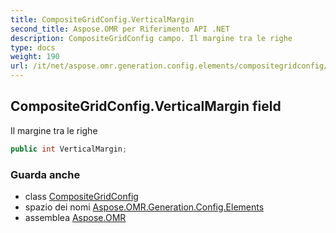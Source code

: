 ```yaml
---
title: CompositeGridConfig.VerticalMargin
second_title: Aspose.OMR per Riferimento API .NET
description: CompositeGridConfig campo. Il margine tra le righe
type: docs
weight: 190
url: /it/net/aspose.omr.generation.config.elements/compositegridconfig/verticalmargin/
---
```

## CompositeGridConfig.VerticalMargin field

Il margine tra le righe

```csharp
public int VerticalMargin;
```

### Guarda anche

* class [CompositeGridConfig](../)
* spazio dei nomi [Aspose.OMR.Generation.Config.Elements](../../compositegridconfig/)
* assemblea [Aspose.OMR](../../../)


